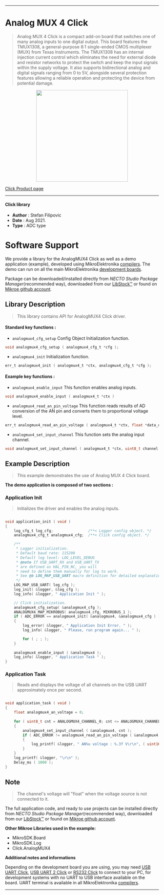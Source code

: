 
---
# Analog MUX 4 Click

> Analog MUX 4 Click is a compact add-on board that switches one of many analog inputs to one digital output. This board features the TMUX1308, a general-purpose 8:1 single-ended CMOS multiplexer (MUX) from Texas Instruments. The TMUX1308 has an internal injection current control which eliminates the need for external diode and resistor networks to protect the switch and keep the input signals within the supply voltage. It also supports bidirectional analog and digital signals ranging from 0 to 5V, alongside several protection features allowing a reliable operation and protecting the device from potential damage.

<p align="center">
  <img src="https://download.mikroe.com/images/click_for_ide/analogmux4_click.png" height=300px>
</p>

[Click Product page](https://www.mikroe.com/analog-mux-4-click)

---


#### Click library

- **Author**        : Stefan Filipovic
- **Date**          : Aug 2021.
- **Type**          : ADC type


# Software Support

We provide a library for the AnalogMUX4 Click
as well as a demo application (example), developed using MikroElektronika
[compilers](https://www.mikroe.com/necto-studio).
The demo can run on all the main MikroElektronika [development boards](https://www.mikroe.com/development-boards).

Package can be downloaded/installed directly from *NECTO Studio Package Manager*(recommended way), downloaded from our [LibStock&trade;](https://libstock.mikroe.com) or found on [Mikroe github account](https://github.com/MikroElektronika/mikrosdk_click_v2/tree/master/clicks).

## Library Description

> This library contains API for AnalogMUX4 Click driver.

#### Standard key functions :

- `analogmux4_cfg_setup` Config Object Initialization function.
```c
void analogmux4_cfg_setup ( analogmux4_cfg_t *cfg );
```

- `analogmux4_init` Initialization function.
```c
err_t analogmux4_init ( analogmux4_t *ctx, analogmux4_cfg_t *cfg );
```

#### Example key functions :

- `analogmux4_enable_input` This function enables analog inputs.
```c
void analogmux4_enable_input ( analogmux4_t *ctx )
```

- `analogmux4_read_an_pin_voltage` This function reads results of AD conversion of the AN pin and converts them to proportional voltage level.
```c
err_t analogmux4_read_an_pin_voltage ( analogmux4_t *ctx, float *data_out );
```

- `analogmux4_set_input_channel` This function sets the analog input channel.
```c
void analogmux4_set_input_channel ( analogmux4_t *ctx, uint8_t channel );
```

## Example Description

> This example demonstrates the use of Analog MUX 4 Click board.

**The demo application is composed of two sections :**

### Application Init

> Initializes the driver and enables the analog inputs.

```c

void application_init ( void )
{
    log_cfg_t log_cfg;                /**< Logger config object. */
    analogmux4_cfg_t analogmux4_cfg;  /**< Click config object. */

    /** 
     * Logger initialization.
     * Default baud rate: 115200
     * Default log level: LOG_LEVEL_DEBUG
     * @note If USB_UART_RX and USB_UART_TX 
     * are defined as HAL_PIN_NC, you will 
     * need to define them manually for log to work. 
     * See @b LOG_MAP_USB_UART macro definition for detailed explanation.
     */
    LOG_MAP_USB_UART( log_cfg );
    log_init( &logger, &log_cfg );
    log_info( &logger, " Application Init " );

    // Click initialization.
    analogmux4_cfg_setup( &analogmux4_cfg );
    ANALOGMUX4_MAP_MIKROBUS( analogmux4_cfg, MIKROBUS_1 );
    if ( ADC_ERROR == analogmux4_init( &analogmux4, &analogmux4_cfg ) )
    {
        log_error( &logger, " Application Init Error. " );
        log_info( &logger, " Please, run program again... " );

        for ( ; ; );
    }
    
    analogmux4_enable_input ( &analogmux4 );
    log_info( &logger, " Application Task " );
}

```

### Application Task

> Reads and displays the voltage of all channels on the USB UART approximately once per second.

```c

void application_task ( void )
{
    float analogmux4_an_voltage = 0;
    
    for ( uint8_t cnt = ANALOGMUX4_CHANNEL_0; cnt <= ANALOGMUX4_CHANNEL_7; cnt++ )
    {
        analogmux4_set_input_channel ( &analogmux4, cnt );
        if ( ADC_ERROR != analogmux4_read_an_pin_voltage ( &analogmux4, &analogmux4_an_voltage ) ) 
        {
            log_printf( &logger, " AN%u voltage : %.3f V\r\n", ( uint16_t ) cnt, analogmux4_an_voltage );
        }
    }
    log_printf( &logger, "\r\n" );
    Delay_ms ( 1000 );
}

```

## Note

> The channel's voltage will "float" when the voltage source is not connected to it.

The full application code, and ready to use projects can be installed directly from *NECTO Studio Package Manager*(recommended way), downloaded from our [LibStock&trade;](https://libstock.mikroe.com) or found on [Mikroe github account](https://github.com/MikroElektronika/mikrosdk_click_v2/tree/master/clicks).

**Other Mikroe Libraries used in the example:**

- MikroSDK.Board
- MikroSDK.Log
- Click.AnalogMUX4

**Additional notes and informations**

Depending on the development board you are using, you may need
[USB UART Click](https://www.mikroe.com/usb-uart-click),
[USB UART 2 Click](https://www.mikroe.com/usb-uart-2-click) or
[RS232 Click](https://www.mikroe.com/rs232-click) to connect to your PC, for
development systems with no UART to USB interface available on the board. UART
terminal is available in all MikroElektronika
[compilers](https://shop.mikroe.com/compilers).

---

